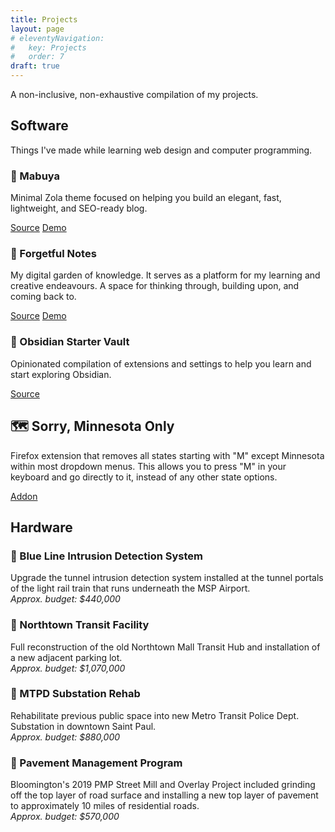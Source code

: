 ```yaml
---
title: Projects
layout: page
# eleventyNavigation:
#   key: Projects
#   order: 7
draft: true
---
```


A non-inclusive, non-exhaustive compilation of my projects.

## Software

Things I've made while learning web design and computer programming.

### 🦎 Mabuya

Minimal Zola theme focused on helping you build an elegant, fast, lightweight, and SEO-ready blog.

[Source](https://github.com/semanticdata/mabuya) [Demo](https://miguelpimentel.do/mabuya/)

### 🌱 Forgetful Notes

My digital garden of knowledge. It serves as a platform for my learning and creative endeavours. A space for thinking through, building upon, and coming back to.

[Source](https://github.com/semanticdata/forgetful-notes) [Demo](https://forgetfulnotes.com/)

### 🔮 Obsidian Starter Vault

Opinionated compilation of extensions and settings to help you learn and start exploring Obsidian.

[Source](https://github.com/semanticdata/obsidian-starter-vault)

## 🗺 Sorry, Minnesota Only

Firefox extension that removes all states starting with "M" except Minnesota within most dropdown menus. This allows you to press "M" in your keyboard and go directly to it, instead of any other state options.

[Addon](https://addons.mozilla.org/en-US/firefox/addon/sorry-minnesota-only/)

## Hardware

### 🔔 Blue Line Intrusion Detection System

Upgrade the tunnel intrusion detection system installed at the tunnel portals of the light rail train that runs underneath the MSP Airport.  
_Approx. budget: $440,000_

### 🚌 Northtown Transit Facility

Full reconstruction of the old Northtown Mall Transit Hub and installation of a new adjacent parking lot.  
_Approx. budget: $1,070,000_

### 🚨 MTPD Substation Rehab

Rehabilitate previous public space into new Metro
Transit Police Dept. Substation in downtown Saint Paul.  
_Approx. budget: $880,000_

### 🚗 Pavement Management Program

Bloomington's 2019 PMP Street Mill and Overlay Project included grinding off the top layer of road surface and installing a new top layer of pavement to approximately 10 miles of residential roads.  
_Approx. budget: $570,000_

